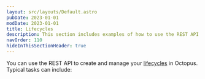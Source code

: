 ```yaml
---
layout: src/layouts/Default.astro
pubDate: 2023-01-01
modDate: 2023-01-01
title: Lifecycles
description: This section includes examples of how to use the REST API to create and manage lifecycles in Octopus.
navOrder: 110
hideInThisSectionHeader: true
---
```


You can use the REST API to create and manage your [lifecycles](/docs/releases/lifecycles/) in Octopus. Typical tasks can include:
